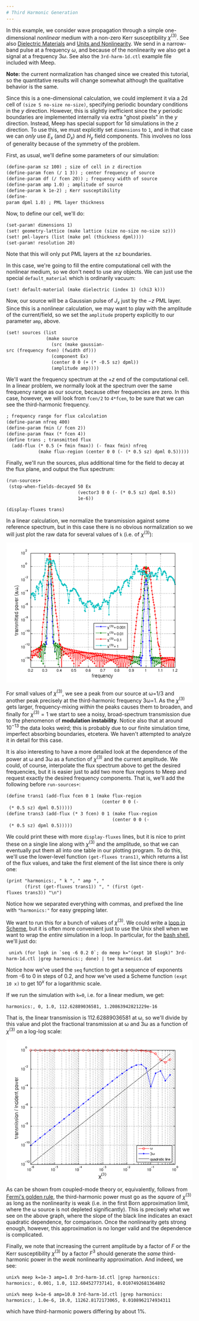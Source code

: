 ```yaml
---
# Third Harmonic Generation
---
```


In this example, we consider wave propagation through a simple one-dimensional *nonlinear* medium with a non-zero Kerr susceptibility $\chi^{(3)}$. See also [Dielectric Materials](../Materials.md#nonlinearity) and [Units and Nonlinearity](../Units_and_Nonlinearity.md). We send in a narrow-band pulse at a frequency $\omega$, and because of the nonlinearity we also get a signal at a frequency $3\omega$. See also the `3rd-harm-1d.ctl` example file included with Meep.

**Note:** the current normalization has changed since we created this tutorial, so the quantitative results will change somewhat although the qualitative behavior is the same.

Since this is a one-dimensional calculation, we could implement it via a 2d cell of `(size S no-size no-size)`, specifying periodic boundary conditions in the $y$ direction. However, this is slightly inefficient since the $y$ periodic boundaries are implemented internally via extra "ghost pixels" in the $y$ direction. Instead, Meep has special support for 1d simulations in the $z$ direction. To use this, we must explicitly set `dimensions` to `1`, and in that case we can *only* use $E_x$ (and $D_x$) and $H_y$ field components. This involves no loss of generality because of the symmetry of the problem.

First, as usual, we'll define some parameters of our simulation:

```
(define-param sz 100) ; size of cell in z direction
(define-param fcen (/ 1 3)) ; center frequency of source
(define-param df (/ fcen 20)) ; frequency width of source
(define-param amp 1.0) ; amplitude of source
(define-param k 1e-2) ; Kerr susceptibility
(define-param dpml 1.0) ; PML layer thickness                                   
```

Now, to define our cell, we'll do:

```
(set-param! dimensions 1)
(set! geometry-lattice (make lattice (size no-size no-size sz)))
(set! pml-layers (list (make pml (thickness dpml))))
(set-param! resolution 20)
```

Note that this will only put PML layers at the $\pm z$ boundaries.

In this case, we're going to fill the entire computational cell with the nonlinear medium, so we don't need to use any objects. We can just use the special `default_material` which is ordinarily vacuum:

```
(set! default-material (make dielectric (index 1) (chi3 k)))
```

Now, our source will be a Gaussian pulse of $J_x$ just by the $-z$ PML layer. Since this is a nonlinear calculation, we may want to play with the amplitude of the current/field, so we set the `amplitude` property explicitly to our parameter `amp`, above.

```
(set! sources (list
               (make source
                 (src (make gaussian-src (frequency fcen) (fwidth df)))
                 (component Ex)
                 (center 0 0 (+ (* -0.5 sz) dpml))
                 (amplitude amp))))
```


We'll want the frequency spectrum at the $+z$ end of the computational cell. In a linear problem, we normally look at the spectrum over the same frequency range as our source, because other frequencies are zero. In this case, however, we will look from `fcen/2` to `4*fcen`, to be sure that we can see the third-harmonic frequency.

```
; frequency range for flux calculation                                          
(define-param nfreq 400)
(define-param fmin (/ fcen 2))
(define-param fmax (* fcen 4))
(define trans ; transmitted flux                                                
  (add-flux (* 0.5 (+ fmin fmax)) (- fmax fmin) nfreq
            (make flux-region (center 0 0 (- (* 0.5 sz) dpml 0.5)))))
```

Finally, we'll run the sources, plus additional time for the field to decay at the flux plane, and output the flux spectrum:

```
(run-sources+
 (stop-when-fields-decayed 50 Ex
                           (vector3 0 0 (- (* 0.5 sz) dpml 0.5))
                           1e-6))
```


```
(display-fluxes trans)
```

In a linear calculation, we normalize the transmission against some reference spectrum, but in this case there is no obvious normalization so we will just plot the raw data for several values of `k` (i.e. of $\chi^{(3)}$):

![center|Transmitted flux for nonlinear media.](../images/3rd-harm-1d-flux.png)

For small values of $\chi^{(3)}$, we see a peak from our source at ω=1/3 and another peak precisely at the third-harmonic frequency 3ω=1. As the $\chi^{(3)}$ gets larger, frequency-mixing *within* the peaks causes them to broaden, and finally for $\chi^{(3)}=1$ we start to see a noisy, broad-spectrum transmission due to the phenomenon of **modulation instability**. Notice also that at around $10^{-13}$ the data looks weird; this is probably due to our finite simulation time, imperfect absorbing boundaries, etcetera. We haven't attempted to analyze it in detail for this case.

It is also interesting to have a more detailed look at the dependence of the power at ω and 3ω as a function of $\chi^{(3)}$ and the current amplitude. We could, of course, interpolate the flux spectrum above to get the desired frequencies, but it is easier just to add two more flux regions to Meep and request exactly the desired frequency components. That is, we'll add the following before `run-sources+`:

```
(define trans1 (add-flux fcen 0 1 (make flux-region
                                    (center 0 0 (- (* 0.5 sz) dpml 0.5)))))
(define trans3 (add-flux (* 3 fcen) 0 1 (make flux-region
                                        (center 0 0 (- (* 0.5 sz) dpml 0.5)))))
```

We could print these with more `display-fluxes` lines, but it is nice to print these on a single line along with $\chi^{(3)}$ and the amplitude, so that we can eventually put them all into one table in our plotting program. To do this, we'll use the lower-level function `(get-fluxes trans1)`, which returns a list of the flux values, and take the first element of the list since there is only one:

```
(print "harmonics:, " k ", " amp ", "
       (first (get-fluxes trans1)) ", " (first (get-fluxes trans3)) "\n")
```

Notice how we separated everything with commas, and prefixed the line with `"harmonics:"` for easy grepping later.

We want to run this for a bunch of values of $\chi^{(3)}$. We could write a [loop in Scheme](../Guile_and_Scheme_Information.md#how-to-write-a-loop-in-scheme), but it is often more convenient just to use the Unix shell when we want to wrap the *entire* simulation in a loop. In particular, for the [bash shell](https://en.wikipedia.org/wiki/Bash), we'll just do:

```
 unix% (for logk in `seq -6 0.2 0`; do meep k="(expt 10 $logk)" 3rd-harm-1d.ctl |grep harmonics:; done) | tee harmonics.dat
```

Notice how we've used the `seq` function to get a sequence of exponents from -6 to 0 in steps of 0.2, and how we've used a Scheme function `(expt 10 x)` to get $10^x$ for a logarithmic scale.

If we run the simulation with `k=0`, i.e. for a linear medium, we get:

```
harmonics:, 0, 1.0, 112.62889036581, 1.20863942821229e-16
```

That is, the linear transmission is 112.62889036581 at ω, so we'll divide by this value and plot the fractional transmission at ω and 3ω as a function of $\chi^{(3)}$ on a log-log scale:

![center|Transmission vs. Kerr coefficient](../images/3rd-harm-1d-vs-chi.png)

As can be shown from coupled-mode theory or, equivalently, follows from [Fermi's golden rule](https://en.wikipedia.org/wiki/Fermi's_golden_rule), the third-harmonic power must go as the *square* of $\chi^{(3)}$ as long as the nonlinearity is weak (i.e. in the first Born approximation limit, where the ω source is not depleted significantly). This is precisely what we see on the above graph, where the slope of the black line indicates an exact quadratic dependence, for comparison. Once the nonlinearity gets strong enough, however, this approximation is no longer valid and the dependence is complicated.

Finally, we note that increasing the current amplitude by a factor of $F$ or the Kerr susceptibility $\chi^{(3)}$ by a factor $F^3$ should generate the *same* third-harmonic power in the *weak* nonlinearity approximation. And indeed, we see:

```
unix% meep k=1e-3 amp=1.0 3rd-harm-1d.ctl |grep harmonics:
harmonics:, 0.001, 1.0, 112.604527737141, 0.0107492681364892
```

```
unix% meep k=1e-6 amp=10.0 3rd-harm-1d.ctl |grep harmonics:
harmonics:, 1.0e-6, 10.0, 11262.8172173065, 0.0108962174934311
```

which have third-harmonic powers differing by about 1%.
